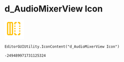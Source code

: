 # d_AudioMixerView Icon
![](/img/d_AudioMixerView%20Icon.png)

``` CSharp
EditorGUIUtility.IconContent("d_AudioMixerView Icon")
```
```
-249489971731125324
```
